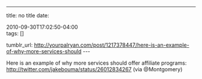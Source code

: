 ---
title: no title
date:

 2010-09-30T17:02:50-04:00  
tags:  []

tumblr_url:
http://yourpalryan.com/post/1217378447/here-is-an-example-of-why-more-services-should
\-\--

Here is an example of why more services should offer affiliate programs:
<http://twitter.com/jakebouma/status/26012834267> (via \@Montgomery)
